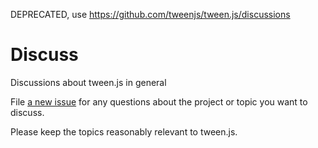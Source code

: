 DEPRECATED, use https://github.com/tweenjs/tween.js/discussions

# Discuss

Discussions about tween.js in general

File [a new issue](https://github.com/tweenjs/discuss/issues/new) for any questions about the project or topic you want to discuss.

Please keep the topics reasonably relevant to tween.js.
